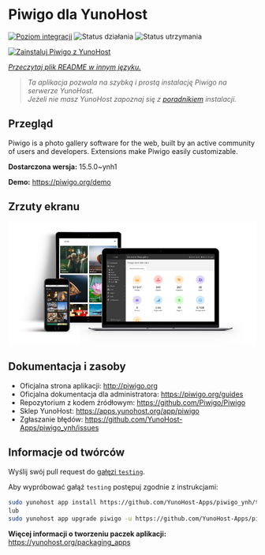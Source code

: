 <!--
To README zostało automatycznie wygenerowane przez <https://github.com/YunoHost/apps/tree/master/tools/readme_generator>
Nie powinno być ono edytowane ręcznie.
-->

# Piwigo dla YunoHost

[![Poziom integracji](https://apps.yunohost.org/badge/integration/piwigo)](https://ci-apps.yunohost.org/ci/apps/piwigo/)
![Status działania](https://apps.yunohost.org/badge/state/piwigo)
![Status utrzymania](https://apps.yunohost.org/badge/maintained/piwigo)

[![Zainstaluj Piwigo z YunoHost](https://install-app.yunohost.org/install-with-yunohost.svg)](https://install-app.yunohost.org/?app=piwigo)

*[Przeczytaj plik README w innym języku.](./ALL_README.md)*

> *Ta aplikacja pozwala na szybką i prostą instalację Piwigo na serwerze YunoHost.*  
> *Jeżeli nie masz YunoHost zapoznaj się z [poradnikiem](https://yunohost.org/install) instalacji.*

## Przegląd

Piwigo is a photo gallery software for the web, built by an active community of users and developers. Extensions make Piwigo easily customizable.


**Dostarczona wersja:** 15.5.0~ynh1

**Demo:** <https://piwigo.org/demo>

## Zrzuty ekranu

![Zrzut ekranu z Piwigo](./doc/screenshots/screenshot_Piwigo.jpg)

## Dokumentacja i zasoby

- Oficjalna strona aplikacji: <http://piwigo.org>
- Oficjalna dokumentacja dla administratora: <https://piwigo.org/guides>
- Repozytorium z kodem źródłowym: <https://github.com/Piwigo/Piwigo>
- Sklep YunoHost: <https://apps.yunohost.org/app/piwigo>
- Zgłaszanie błędów: <https://github.com/YunoHost-Apps/piwigo_ynh/issues>

## Informacje od twórców

Wyślij swój pull request do [gałęzi `testing`](https://github.com/YunoHost-Apps/piwigo_ynh/tree/testing).

Aby wypróbować gałąź `testing` postępuj zgodnie z instrukcjami:

```bash
sudo yunohost app install https://github.com/YunoHost-Apps/piwigo_ynh/tree/testing --debug
lub
sudo yunohost app upgrade piwigo -u https://github.com/YunoHost-Apps/piwigo_ynh/tree/testing --debug
```

**Więcej informacji o tworzeniu paczek aplikacji:** <https://yunohost.org/packaging_apps>
